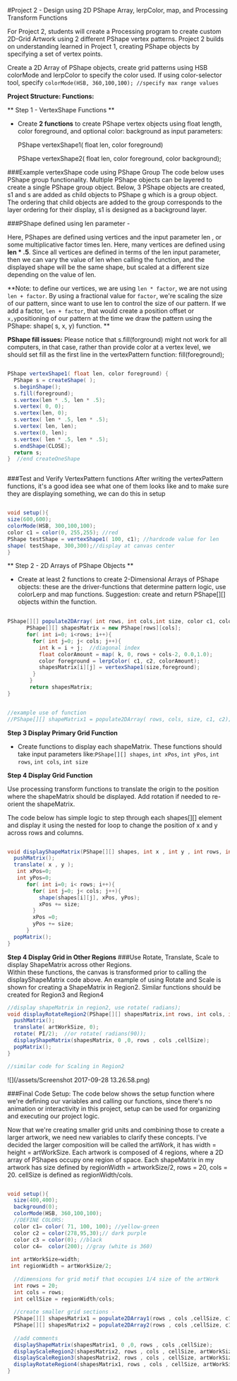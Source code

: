 #Project 2 - Design using 2D PShape Array, lerpColor, map, and Processing Transform Functions

For Project 2, students will create a Processing program to create custom 2D-Grid Artwork using 2 different PShape vertex patterns.  Project 2 builds on understanding learned in Project 1, creating PShape objects by specifying a set of vertex points.

Create a 2D Array of PShape objects,  create grid patterns using HSB colorMode and lerpColor to specify the color used.  If using color-selector tool, specify `colorMode(HSB, 360,100,100); //specify max range values` 

**Project Structure: Functions:**

** Step 1 - VertexShape Functions **   
- Create **2 functions** to create PShape vertex objects using float length, color foreground, and optional color: background as input parameters:

    PShape vertexShape1( float len, color foreground)
    
    PShape vertexShape2( float len, color foreground, color background);
   
    
###Example vertexShape code using PShape Group 
The code below uses PShape group functionality.  Multiple PShape objects can be layered to create a single PShape group object.  Below, 3 PShape objects are created, s1 and s are added as child objects to PShape g which is a group object.  The ordering that child objects are added to the group corresponds to the layer ordering for their display, s1 is designed as a background layer.

###PShape defined using len parameter - 

Here, PShapes are defined using vertices and the input parameter len , or some multiplicative factor times len.  Here, many vertices are defined using **len * .5**.  Since all vertices are defined in terms of the len input parameter, then we can vary the value of len when calling the function, and the displayed shape will be the same shape, but scaled at a different size depending on the value of len.

**Note: to define our vertices, we are using `len * factor`, we are not using `len + factor`.  By using a fractional value for `factor`, we're scaling the size of our pattern, since want to use len to control the size of our pattern.  If we add a factor, `len + factor`, that would create a position offset or `x,y`positioning of our pattern at the time we draw the pattern using the PShape: shape( s, x, y) function. **  

**PShape fill issues:** Please notice that s.fill(forground) might not work for all computers, in that case, rather than provide color at a vertex level, we should set fill as the first line in the vertexPattern function:  fill(foreground);
 
```java

PShape vertexShape1( float len, color foreground) {
  PShape s = createShape( );
  s.beginShape();
  s.fill(foreground);
  s.vertex(len * .5, len * .5);
  s.vertex( 0, 0);
  s.vertex(len, 0);
  s.vertex( len * .5, len * .5);
  s.vertex( len, len);
  s.vertex(0, len);
  s.vertex( len * .5, len * .5);
  s.endShape(CLOSE);
  return s;
}  //end createOneShape



```
###Test and Verify VertexPattern functions
After writing the vertexPattern functions, it's a good idea see what one of them looks like and to make sure they are displaying something, we can do this in setup

```java

void setup(){
size(600,600);
colorMode(HSB, 300,100,100);
color c1 = color(0, 255,255); //red
PShape testShape = vertexShape1( 100, c1); //hardcode value for len
shape( testShape, 300,300);//display at canvas center
}

 ```
 
** Step 2 - 2D Arrays of PShape Objects **     
 - Create at least 2 functions to create 2-Dimensional Arrays of PShape objects: these are the driver-functions that determine pattern logic, use colorLerp and map functions.  Suggestion: create and return PShape[][] objects within the function.


```java
   
PShape[][] populate2DArray( int rows, int cols,int size, color c1, color c2 ){
      PShape[][] shapesMatrix = new PShape[rows][cols];
      for( int i=0; i<rows; i++){
        for( int j=0; j< cols; j++){
          int k = i + j;  //diagonal index
          float colorAmount = map( k, 0, rows + cols-2, 0.0,1.0);
          color foreground = lerpColor( c1, c2, colorAmount);
          shapesMatrix[i][j] = vertexShape1(size,foreground); 
        }
       }
       return shapesMatrix;
}


//example use of function
//PShape[][] shapeMatrix1 = populate2DArray( rows, cols, size, c1, c2);

```

**Step 3 Display Primary Grid Function**
- Create functions to display each shapeMatrix.  These functions should take input parameters like:`PShape[][] shapes`, `int xPos`, `int yPos`, `int rows`, `int cols`, `int size`

**Step 4 Display Grid Function**

Use processing transform functions to translate the origin to the position where the shapeMatrix should be displayed.  Add rotation if needed to re-orient the shapeMatrix.  

The code below has simple logic to step through each shapes[][] element and display it using the nested for loop to change the position of x and y across rows and columns.

```java

void displayShapeMatrix(PShape[][] shapes, int x , int y , int rows, int cols, int size){
  pushMatrix();
  translate( x , y );
   int xPos=0;
   int yPos=0;
      for( int i=0; i< rows; i++){
        for( int j=0; j< cols; j++){
          shape(shapes[i][j], xPos, yPos);
          xPos += size;
        }  
        xPos =0;
        yPos += size;
      }
  popMatrix();
}

```

**Step 4 Display Grid in Other Regions**
###Use Rotate, Translate, Scale to display ShapeMatrix across other Regions.  
Within these functions, the canvas is transformed prior to calling the displayShapeMatrix code above. An example of using Rotate and Scale is shown for creating a ShapeMatrix in Region2.  Similar functions should be created for Region3 and Region4


```java
//display shapeMatrix in region2, use rotate( radians);
void displayRotateRegion2(PShape[][] shapesMatrix,int rows, int cols, int cellSize, int artWorkSize){
  pushMatrix();
  translate( artWorkSize, 0);
  rotate( PI/2);  //or rotate( radians(90));
  displayShapeMatrix(shapesMatrix, 0 ,0, rows , cols ,cellSize);
  popMatrix();
}

//similar code for Scaling in Region2
```

![](/assets/Screenshot 2017-09-28 13.26.58.png)

###Final Code Setup:
The code below shows the setup function where we're defining our variables and calling our functions, since there's no animation or interactivity in this project, setup can be used for organizing and executing our project logic.  

Now that we're creating smaller grid units and combining those to create a larger artwork, we need new variables to clarify these concepts.  I've decided the larger composition will be called the artWork, it has width = height = artWorkSize.  Each artwork is composed of 4 regions, where a 2D array of PShapes occupy one region of space. Each shapeMatrix in my  artwork has size defined by regionWidth = artworkSize/2, rows = 20, cols = 20. cellSize is defined as regionWidth/cols.

```java

void setup(){
  size(400,400);
  background(0);
  colorMode(HSB, 360,100,100);
  //DEFINE COLORS: 
  color c1= color( 71, 100, 100); //yellow-green
  color c2 = color(278,95,30);// dark purple
  color c3 = color(0); //black
  color c4=  color(200); //gray (white is 360)
  
 int artWorkSize=width;
 int regionWidth = artWorkSize/2;
  
  //dimensions for grid motif that occupies 1/4 size of the artWork 
  int rows = 20;
  int cols = rows;
  int cellSize = regionWidth/cols;
    
  //create smaller grid sections - 
  PShape[][] shapesMatrix1 = populate2DArray1(rows , cols ,cellSize, c1, c2  );
  PShape[][] shapesMatrix2 = populate2DArray2(rows , cols ,cellSize, c1, c2, c3, c4   );
  
  //add comments
  displayShapeMatrix(shapesMatrix1, 0 ,0, rows , cols ,cellSize);
  displayScaleRegion2(shapesMatrix2, rows , cols , cellSize, artWorkSize);
  displayScaleRegion3(shapesMatrix2, rows , cols , cellSize, artWorkSize);
  displayRotateRegion4(shapesMatrix1, rows , cols , cellSize, artWorkSize);
} 

```





